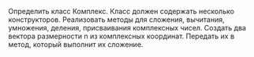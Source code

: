 Определить класс Комплекс. Класс должен содержать несколько конструкторов. Реализовать методы для сложения, вычитания, умножения, деления, присваивания комплексных чисел. Создать два вектора размерности n из комплексных координат. Передать их в метод, который выполнит их сложение.